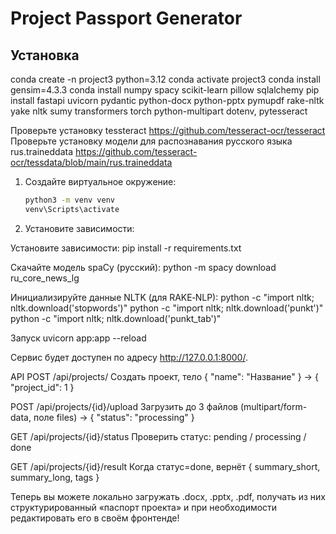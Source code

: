 # Project Passport Generator

## Установка
conda create -n project3 python=3.12
conda activate project3
conda install gensim=4.3.3
conda install numpy spacy scikit-learn pillow sqlalchemy
pip install fastapi uvicorn pydantic python-docx python-pptx pymupdf rake-nltk yake nltk sumy transformers torch python-multipart dotenv, pytesseract

Проверьте установку tessteract https://github.com/tesseract-ocr/tesseract 
Проверьте установку модели для распознавания русского языка rus.traineddata https://github.com/tesseract-ocr/tessdata/blob/main/rus.traineddata

1. Создайте виртуальное окружение:
   ```bash
   python3 -m venv venv
   venv\Scripts\activate

2. Установите зависимости:

Установите зависимости:
pip install -r requirements.txt

Скачайте модель spaCy (русский):
python -m spacy download ru_core_news_lg

Инициализируйте данные NLTK (для RAKE‑NLP):
python -c "import nltk; nltk.download('stopwords')"
python -c "import nltk; nltk.download('punkt')"
python -c "import nltk; nltk.download('punkt_tab')"

Запуск
uvicorn app:app --reload

Сервис будет доступен по адресу http://127.0.0.1:8000/.

API
POST /api/projects/
Создать проект, тело { "name": "Название" } → { "project_id": 1 }

POST /api/projects/{id}/upload
Загрузить до 3 файлов (multipart/form-data, поле files) → { "status": "processing" }

GET /api/projects/{id}/status
Проверить статус: pending / processing / done

GET /api/projects/{id}/result
Когда статус=done, вернёт { summary_short, summary_long, tags }

Теперь вы можете локально загружать .docx, .pptx, .pdf, получать из них структурированный «паспорт проекта» и при необходимости редактировать его в своём фронтенде!
